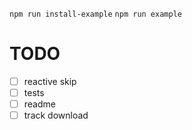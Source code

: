 `npm run install-example`
`npm run example`

# TODO

- [ ] reactive skip
- [ ] tests
- [ ] readme
- [ ] track download
